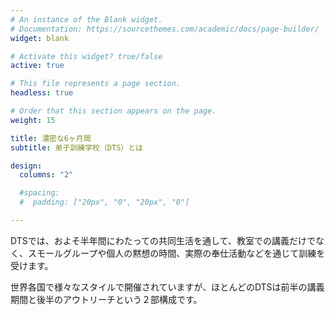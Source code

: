 ```yaml
---
# An instance of the Blank widget.
# Documentation: https://sourcethemes.com/academic/docs/page-builder/
widget: blank

# Activate this widget? true/false
active: true

# This file represents a page section.
headless: true

# Order that this section appears on the page.
weight: 15

title: 濃密な6ヶ月間
subtitle: 弟子訓練学校（DTS）とは

design:
  columns: "2"

  #spacing:
  #  padding: ["20px", "0", "20px", "0"]

---
```


DTSでは、およそ半年間にわたっての共同生活を通して、教室での講義だけでなく、スモールグループや個人の黙想の時間、実際の奉仕活動などを通じて訓練を受けます。

世界各国で様々なスタイルで開催されていますが、ほとんどのDTSは前半の講義期間と後半のアウトリーチという２部構成です。
